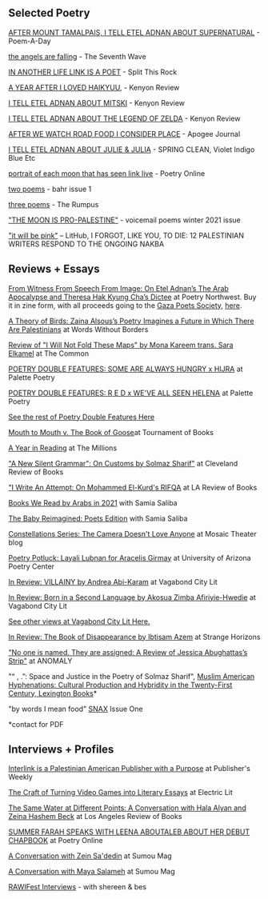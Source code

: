 ## Selected Poetry
[AFTER MOUNT TAMALPAIS, I TELL ETEL ADNAN ABOUT SUPERNATURAL](https://poets.org/poem/after-mount-tamalpais-i-tell-etel-adnan-about-supernatural) - Poem-A-Day

[the angels are falling](https://theseventhwave.org/publication/on-endings/summer-farah/) - The Seventh Wave

[IN ANOTHER LIFE LINK IS A POET](https://www.splitthisrock.org/poetry-database/poem/in-another-life-link-is-a-poet) - Split This Rock

[A YEAR AFTER I LOVED HAIKYUU,](https://kenyonreview.org/piece/a-year-after-i-first-loved-haikyuu/) - Kenyon Review

[I TELL ETEL ADNAN ABOUT MITSKI](https://kenyonreview.org/piece/i-tell-etel-adnan-about-mitski/) - Kenyon Review

[I TELL ETEL ADNAN ABOUT THE LEGEND OF ZELDA](https://kenyonreview.org/piece/i-tell-etel-adnan-about-the-legend-of-zelda/) - Kenyon Review

[AFTER WE WATCH ROAD FOOD I CONSIDER PLACE](https://apogeejournal.org/2024/03/22/summerfarah/) - Apogee Journal 

[I TELL ETEL ADNAN ABOUT JULIE & JULIA](https://ko-fi.com/s/7a7103cf06) - SPRING CLEAN, Violet Indigo Blue Etc

[portrait of each moon that has seen link live](https://www.poetry.onl/read/sum-fa) - Poetry Online 

[two poems](https://bahrmagazine.com/two-poems-summer-farah/) - bahr issue 1

[three poems](https://therumpus.net/2021/07/we-are-more-three-poems-by-summer-farah/) - The Rumpus  

["THE MOON IS PRO-PALESTINE"](https://voicemailpoems.org/2021/02/02/the-moon-is-pro-palestine/) - voicemail poems winter 2021 issue

["it will be pink"](https://lithub.com/poets-respond-to-the-anniversary-of-nakba/) – LitHub, I FORGOT, LIKE YOU, TO DIE: 12 PALESTINIAN WRITERS RESPOND TO THE ONGOING NAKBA

## Reviews + Essays
[From Witness From Speech From Image: On Etel Adnan’s The Arab Apocalypse and Theresa Hak Kyung Cha’s Dictee](https://www.poetrynw.org/from-witness-from-speech-from-image/) at Poetry Northwest. Buy it in zine form, with all proceeds going to the [Gaza Poets Society](https://buymeacoffee.com/gazapoets), [here](https://open-books-a-poem-emporium.myshopify.com/products/farah-summer-from-witness-from-speech-from-image-the-ara-apocalypse-dictee-zine?_pos=4&_sid=fa08d7aad&_ss=r).

[A Theory of Birds: Zaina Alsous’s Poetry Imagines a Future in Which There Are Palestinians](https://wordswithoutborders.org/book-reviews/a-theory-of-birds-zaina-alsous-poetry-takes-on-mythologies-in-palestine-summer-farah/) at Words Without Borders

[Review of "I Will Not Fold These Maps" by Mona Kareem trans. Sara Elkamel](https://www.thecommononline.org/review-of-i-will-not-fold-these-maps/) at The Common

[POETRY DOUBLE FEATURES: SOME ARE ALWAYS HUNGRY x HIJRA](https://www.palettepoetry.com/2023/04/25/poetry-double-features-2/) at Palette Poetry 

[POETRY DOUBLE FEATURES: R E D x WE'VE ALL SEEN HELENA](https://www.palettepoetry.com/2023/03/23/poetry-double-features-1/) at Palette Poetry 

[See the rest of Poetry Double Features Here](https://www.palettepoetry.com/columns/poetry-double-features/#:~:text=In%20Poetry%20Double%20Features%2C%20poet,collections%20that%20complement%20each%20other.)

[Mouth to Mouth v. The Book of Goose](https://www.tournamentofbooks.com/2023/mouth-to-mouth-v-the-book-of-goose)at Tournament of Books

[A Year in Reading](https://themillions.com/2022/12/a-year-in-reading-summer-farah.html) at The Millions 

["A New Silent Grammar": On Customs by Solmaz Sharif"](https://www.clereviewofbooks.com/home/solmaz-sharif-customs-review) at Cleveland Review of Books

["I Write An Attempt: On Mohammed El-Kurd's RIFQA](https://lareviewofbooks.org/article/i-write-an-attempt-on-mohammed-el-kurds-rifqa/) at LA Review of Books

[Books We Read by Arabs in 2021](https://summabis.medium.com/books-we-read-by-arabs-in-2021-bc9db1dc837) with Samia Saliba

[The Baby Reimagined: Poets Edition](https://summabis.medium.com/the-baby-re-imagined-poets-edition-81760f544b7f) with Samia Saliba 

[Constellations Series: The Camera Doesn't Love Anyone](https://mosaictheater.org/blog/constellations-series-camera) at Mosaic Theater blog 

[Poetry Potluck: Layali Lubnan for Aracelis Girmay](https://poetry.arizona.edu/blog/poetry-potluck-9-layali-lubnan-aracelis-girmay) at University of Arizona Poetry Center

[In Review: VILLAINY by Andrea Abi-Karam](https://vagabondcitylit.com/2021/09/20/in-review-villainy-by-andrea-abi-karam/) at Vagabond City Lit

[In Review: Born in a Second Language by Akosua Zimba Afiriyie-Hwedie](https://vagabondcitylit.com/2021/07/19/in-review-born-in-a-second-language-by-akosua-zimba-afiriyie-hwedie/) at Vagabond City Lit

[See other views at Vagabond City Lit Here.](https://vagabondcitylit.com/?s=summer+farah)

[In Review: The Book of Disappearance by Ibtisam Azem](http://strangehorizons.com/non-fiction/reviews/the-book-of-disappearance-by-ibtisam-azem-translated-by-sinan-antoon/) at Strange Horizons

["No one is named. They are assigned: A Review of Jessica Abughattas’s Strip"](https://medium.com/anomalyblog/no-one-is-named-they-are-assigned-a-review-of-jessica-abughattas-strip-855a6016e12b) at ANOMALY

"“ , .”: Space and Justice in the Poetry of Solmaz Sharif", [Muslim American Hyphenations: Cultural Production and Hybridity in the Twenty-First Century, Lexington Books](https://rowman.com/ISBN/9781793641298/Muslim-American-Hyphenations-Cultural-Production-and-Hybridity-in-the-Twenty-first-Century)* 

"by words I mean food" [SNAX](https://snaxreport.com/) Issue One

*contact for PDF

## Interviews + Profiles
[Interlink is a Palestinian American Publisher with a Purpose](https://www.publishersweekly.com/pw/by-topic/international/sharjah-book-fair/article/96157-a-palestinian-american-publisher-with-purpose.html) at Publisher's Weekly

[The Craft of Turning Video Games into Literary Essays](https://electricliterature.com/critical-hits-writers-playing-video-games-book-anthology-interview-j-robert-lennon-and-carmen-maria-machado/) at Electric Lit 

[The Same Water at Different Points: A Conversation with Hala Alyan and Zeina Hashem Beck](https://lareviewofbooks.org/article/the-same-water-at-different-points-a-conversation-with-hala-alyan-and-zeina-hashem-beck/) at Los Angeles Review of Books 

[SUMMER FARAH SPEAKS WITH LEENA ABOUTALEB ABOUT HER DEBUT CHAPBOOK](https://www.poetry.onl/read/summer-leena) at Poetry Online

[A Conversation with Zein Sa'dedin](https://www.sumoumag.com/read/what-does-a-country-mean-a-conversation-with-zein-sadedin) at Sumou Mag

[A Conversation with Maya Salameh](https://www.sumoumag.com/read/i-really-enjoy-writing-as-testaments-to-places-a-conversation-with-maya-salameh) at Sumou Mag

[RAWIFest Interviews](https://soundcloud.com/radiusarabamericanwriters/sets/rawifest-2021) - with shereen & bes

